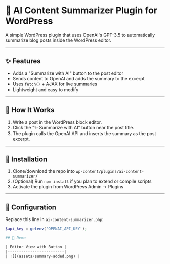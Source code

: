 # 🧠 AI Content Summarizer Plugin for WordPress

A simple WordPress plugin that uses OpenAI's GPT-3.5 to automatically summarize blog posts inside the WordPress editor.

---

## ✨ Features

- Adds a "Summarize with AI" button to the post editor
- Sends content to OpenAI and adds the summary to the excerpt
- Uses `fetch()` + AJAX for live summaries
- Lightweight and easy to modify

---

## 🔧 How It Works

1. Write a post in the WordPress block editor.
2. Click the "✨ Summarize with AI" button near the post title.
3. The plugin calls the OpenAI API and inserts the summary as the post excerpt.

---

## 🚀 Installation

1. Clone/download the repo into `wp-content/plugins/ai-content-summarizer/`
2. (Optional) Run `npm install` if you plan to extend or compile scripts
3. Activate the plugin from WordPress Admin → Plugins

---

## 🔐 Configuration

Replace this line in `ai-content-summarizer.php`:

```php
$api_key = getenv('OPENAI_API_KEY');

## 📸 Demo

| Editor View with Button |
|-------------------------|
| ![](assets/summary-added.png) |
